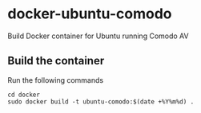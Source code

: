 # docker-ubuntu-comodo
Build Docker container for Ubuntu running Comodo AV

## Build the container
Run the following commands

    cd docker
    sudo docker build -t ubuntu-comodo:$(date +%Y%m%d) .
    
